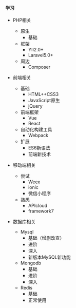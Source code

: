 #### 学习


- PHP相关
	- 原生
		+ 基础
	- 框架
		+ YII2.0+
		+ Laravel5.0+
	- 周边
		+ Composer
		

- 前端相关
	- 基础
		+ HTML++CSS3
		+ JavaScript原生
		+ jQuery
	- 前端框架
		+ Vue
		+ React
	- 自动化构建工具
		+ Webpack
	- 扩展
		+ ES6新语法
		+ 前端新技术

- 移动端相关
	- 尝试
		+ Weex
		+ ionic
		+ 微信小程序
	- 熟悉
		+ APIcloud
		+ framework7
- 数据库相关
	- Mysql
		+ 基础（增删改查）
		+ 进阶
		+ 深入
		+ 新版本MySQL新功能
	- Mongodb
		+ 基础
		+ 进阶
		+ 深入
	- Redis
		+ 基础
		+ 正常使用
